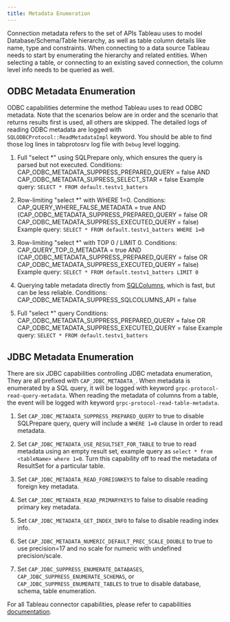```yaml
---
title: Metadata Enumeration
---
```


Connection metadata refers to the set of APIs Tableau uses to model Database/Schema/Table hierarchy, as well as table column details like name, type and constraints. When connecting to a data source Tableau needs to start by enumerating the hierarchy and related entities. When selecting a table, or connecting to an existing saved connection,  the column level info needs to be queried as well. 

## ODBC Metadata Enumeration
ODBC capabilities determine the method Tableau uses to read ODBC metadata.  Note that the scenarios below are in order and the scenario that returns results first is used, all others are skipped. The detailed logs of reading ODBC metadata are logged with `SQLODBCProtocol::ReadMetadataImpl` keyword.  You should be able to find those log lines in tabprotosrv log file with `Debug` level logging.

1. Full "select *" using SQLPrepare only, which ensures the query is parsed but not executed.
Conditions: CAP_ODBC_METADATA_SUPPRESS_PREPARED_QUERY = false AND CAP_ODBC_METADATA_SUPRESS_SELECT_STAR = false
Example query: `SELECT * FROM default.testv1_batters`

2. Row-limiting "select *" with WHERE 1=0.
Conditions: CAP_QUERY_WHERE_FALSE_METADATA = true AND (CAP_ODBC_METADATA_SUPPRESS_PREPARED_QUERY = false OR CAP_ODBC_METADATA_SUPPRESS_EXECUTED_QUERY = false)
Example query: `SELECT * FROM default.testv1_batters WHERE 1=0`

3. Row-limiting "select *" with TOP 0 / LIMIT 0.
Conditions: CAP_QUERY_TOP_0_METADATA = true AND (CAP_ODBC_METADATA_SUPPRESS_PREPARED_QUERY = false OR CAP_ODBC_METADATA_SUPPRESS_EXECUTED_QUERY = false)
Example query: `SELECT * FROM default.testv1_batters LIMIT 0`

4. Querying table metadata directly from [SQLColumns](https://docs.microsoft.com/en-us/sql/odbc/reference/syntax/sqlcolumns-function), which is fast, but can be less reliable.
Conditions: CAP_ODBC_METADATA_SUPPRESS_SQLCOLUMNS_API = false

5. Full "select *" query
Conditions: CAP_ODBC_METADATA_SUPPRESS_PREPARED_QUERY = false OR CAP_ODBC_METADATA_SUPPRESS_EXECUTED_QUERY = false
Example query: `SELECT * FROM default.testv1_batters`

## JDBC Metadata Enumeration
There are six JDBC capabilities controlling JDBC metadata enumeration, They are all prefixed with `CAP_JDBC_METADATA_`. When metadata is enumerated by a SQL query, it will be logged with keyword `grpc-protocol-read-query-metadata`. When reading the metadata of columns from a table, the event will be logged with keyword `grpc-protocol-read-table-metadata`.

1. Set `CAP_JDBC_METADATA_SUPPRESS_PREPARED_QUERY` to true to disable SQLPrepare query, query will include a `WHERE 1=0` clause in order to read metadata.

2. Set `CAP_JDBC_METADATA_USE_RESULTSET_FOR_TABLE` to true to read metadata using an empty result set, example query as `select * from <tableName> where 1=0`. Turn this capability off to read the metadata of ResultSet for a particular table.

3. Set `CAP_JDBC_METADATA_READ_FOREIGNKEYS` to false to disable reading foreign key metadata.

4. Set `CAP_JDBC_METADATA_READ_PRIMARYKEYS` to false to disable reading primary key metadata.

5. Set `CAP_JDBC_METADATA_GET_INDEX_INFO` to false to disable reading index info.

6. Set `CAP_JDBC_METADATA_NUMERIC_DEFAULT_PREC_SCALE_DOUBLE` to true to use precision=17 and no scale for numeric with undefined precision/scale.

7. Set `CAP_JDBC_SUPPRESS_ENUMERATE_DATABASES`, `CAP_JDBC_SUPPRESS_ENUMERATE_SCHEMAS`, or `CAP_JDBC_SUPPRESS_ENUMERATE_TABLES` to true to disable database, schema, table enumeration.

For all Tableau connector capabilities, please refer to capabilities [documentation](https://tableau.github.io/connector-plugin-sdk/docs/capabilities).